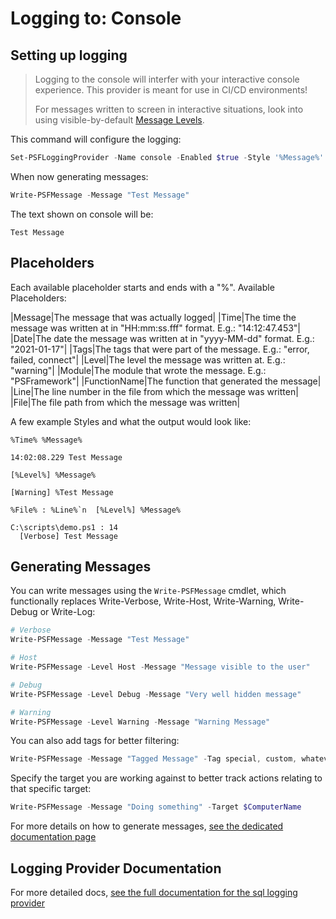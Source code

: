 ﻿# Logging to: Console

## Setting up logging

> Logging to the console will interfer with your interactive console experience.
> This provider is meant for use in CI/CD environments!
>
> For messages written to screen in interactive situations, look into using visible-by-default [Message Levels](../basics/message-levels.md).

This command will configure the logging:

```powershell
Set-PSFLoggingProvider -Name console -Enabled $true -Style '%Message%' -Wait
```

When now generating messages:

```powershell
Write-PSFMessage -Message "Test Message"
```

The text shown on console will be:

```text
Test Message
```

## Placeholders

Each available placeholder starts and ends with a "%".
Available Placeholders:

|Message|The message that was actually logged|
|Time|The time the message was written at in "HH:mm:ss.fff" format. E.g.: "14:12:47.453"|
|Date|The date the message was written at in "yyyy-MM-dd" format. E.g.: "2021-01-17"|
|Tags|The tags that were part of the message. E.g.: "error, failed, connect"|
|Level|The level the message was written at. E.g.: "warning"|
|Module|The module that wrote the message. E.g.: "PSFramework"|
|FunctionName|The function that generated the message|
|Line|The line number in the file from which the message was written|
|File|The file path from which the message was written|

A few example Styles and what the output would look like:

```text
%Time% %Message%

14:02:08.229 Test Message
```

```text
[%Level%] %Message%

[Warning] %Test Message
```

```text
%File% : %Line%`n  [%Level%] %Message%

C:\scripts\demo.ps1 : 14
  [Verbose] Test Message
```

## Generating Messages

You can write messages using the `Write-PSFMessage` cmdlet, which functionally replaces Write-Verbose, Write-Host, Write-Warning, Write-Debug or Write-Log:

```powershell
# Verbose
Write-PSFMessage -Message "Test Message"

# Host
Write-PSFMessage -Level Host -Message "Message visible to the user"

# Debug
Write-PSFMessage -Level Debug -Message "Very well hidden message"

# Warning
Write-PSFMessage -Level Warning -Message "Warning Message"
```

You can also add tags for better filtering:

```powershell
Write-PSFMessage -Message "Tagged Message" -Tag special, custom, whatever
```

Specify the target you are working against to better track actions relating to that specific target:

```powershell
Write-PSFMessage -Message "Doing something" -Target $ComputerName
```

For more details on how to generate messages, [see the dedicated documentation page](../basics/writing-messages.md)

## Logging Provider Documentation

For more detailed docs, [see the full documentation for the sql logging provider](../providers/console.md)
